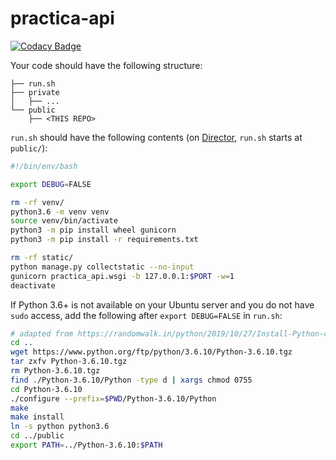 # practica-api

[![Codacy Badge](https://api.codacy.com/project/badge/Grade/40de1c4030584dea97eefaf17cf75e3b)](https://app.codacy.com/app/sumanthratna/practica-api?utm_source=github.com&utm_medium=referral&utm_content=sumanthratna/practica-api&utm_campaign=Badge_Grade_Dashboard)

Your code should have the following structure:

    ├── run.sh
    ├── private
    │   ├── ...
    └── public
        ├── <THIS REPO>

`run.sh` should have the following contents (on [Director](https://director.tjhsst.edu/), `run.sh` starts at `public/`):

```bash
#!/bin/env/bash

export DEBUG=FALSE

rm -rf venv/
python3.6 -m venv venv
source venv/bin/activate
python3 -m pip install wheel gunicorn
python3 -m pip install -r requirements.txt

rm -rf static/
python manage.py collectstatic --no-input
gunicorn practica_api.wsgi -b 127.0.0.1:$PORT -w=1
deactivate
```

If Python 3.6+ is not available on your Ubuntu server and you do not have `sudo` access, add the following after `export DEBUG=FALSE` in `run.sh`:

```bash
# adapted from https://randomwalk.in/python/2019/10/27/Install-Python-copy.html
cd ..
wget https://www.python.org/ftp/python/3.6.10/Python-3.6.10.tgz
tar zxfv Python-3.6.10.tgz
rm Python-3.6.10.tgz
find ./Python-3.6.10/Python -type d | xargs chmod 0755
cd Python-3.6.10
./configure --prefix=$PWD/Python-3.6.10/Python
make
make install
ln -s python python3.6
cd ../public
export PATH=../Python-3.6.10:$PATH
```
